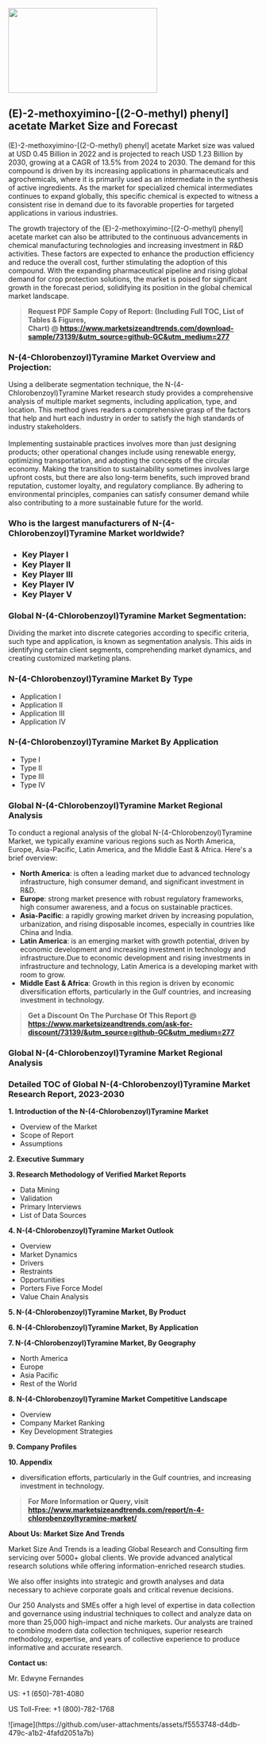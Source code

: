<p><img class="alignnone size-medium wp-image-20088" src="https://ffe5etoiles.com/wp-content/uploads/2024/12/MST1-300x171.png" alt="" width="300" height="171" /></p><h2>(E)-2-methoxyimino-[(2-O-methyl) phenyl] acetate Market Size and Forecast</h2><p>(E)-2-methoxyimino-[(2-O-methyl) phenyl] acetate Market size was valued at USD 0.45 Billion in 2022 and is projected to reach USD 1.23 Billion by 2030, growing at a CAGR of 13.5% from 2024 to 2030. The demand for this compound is driven by its increasing applications in pharmaceuticals and agrochemicals, where it is primarily used as an intermediate in the synthesis of active ingredients. As the market for specialized chemical intermediates continues to expand globally, this specific chemical is expected to witness a consistent rise in demand due to its favorable properties for targeted applications in various industries.</p><p>The growth trajectory of the (E)-2-methoxyimino-[(2-O-methyl) phenyl] acetate market can also be attributed to the continuous advancements in chemical manufacturing technologies and increasing investment in R&D activities. These factors are expected to enhance the production efficiency and reduce the overall cost, further stimulating the adoption of this compound. With the expanding pharmaceutical pipeline and rising global demand for crop protection solutions, the market is poised for significant growth in the forecast period, solidifying its position in the global chemical market landscape.</p></p><blockquote id="" class=""><strong>Request PDF Sample Copy of Report: (Including Full TOC, List of Tables &amp; Figures, Chart)&nbsp;@&nbsp;<strong><a href="https://www.marketsizeandtrends.com/download-sample/73139/&utm_source=github-GC&utm_medium=277" target="_blank">https://www.marketsizeandtrends.com/download-sample/73139/&utm_source=github-GC&utm_medium=277</a></strong></strong></blockquote><h3 id="" class="">N-(4-Chlorobenzoyl)Tyramine Market&nbsp;Overview and Projection:</h3><p id="" class="">Using a deliberate segmentation technique, the N-(4-Chlorobenzoyl)Tyramine Market research study provides a comprehensive analysis of multiple market segments, including application, type, and location. This method gives readers a comprehensive grasp of the factors that help and hurt each industry in order to satisfy the high standards of industry stakeholders. <br /> <br />Implementing sustainable practices involves more than just designing products; other operational changes include using renewable energy, optimizing transportation, and adopting the concepts of the circular economy. Making the transition to sustainability sometimes involves large upfront costs, but there are also long-term benefits, such improved brand reputation, customer loyalty, and regulatory compliance. By adhering to environmental principles, companies can satisfy consumer demand while also contributing to a more sustainable future for the world.</p><h3 id="" class="">Who is the largest manufacturers of&nbsp;N-(4-Chlorobenzoyl)Tyramine Market worldwide?</h3><h3 class=""><p><ul><li>Key Player I </li><li> Key Player II </li><li> Key Player III </li><li> Key Player IV </li><li> Key Player V</li></ul></p></h3><h3 id="" class="">Global&nbsp;N-(4-Chlorobenzoyl)Tyramine Market Segmentation:</h3><p id="" class="">Dividing the market into discrete categories according to specific criteria, such type and application, is known as segmentation analysis. This aids in identifying certain client segments, comprehending market dynamics, and creating customized marketing plans.</p><h3 id="" class="">N-(4-Chlorobenzoyl)Tyramine Market&nbsp;By Type</h3><p><p><ul><li>Application I</li><li> Application II</li><li> Application III</li><li> Application IV</p></li></ul></p></p><h3 id="" class="">N-(4-Chlorobenzoyl)Tyramine Market&nbsp;By Application</h3><p class=""><p><ul><li>Type I</li><li> Type II</li><li> Type III</li><li> Type IV</li></ul></p></p><h3 id="" class="">Global N-(4-Chlorobenzoyl)Tyramine Market Regional Analysis</h3><p id="" class="">To conduct a regional analysis of the global N-(4-Chlorobenzoyl)Tyramine Market, we typically examine various regions such as North America, Europe, Asia-Pacific, Latin America, and the Middle East &amp; Africa. Here's a brief overview:</p><ul><li><strong>North America</strong>: is often a leading market due to advanced technology infrastructure, high consumer demand, and significant investment in R&amp;D.</li><li><strong>Europe</strong>: strong market presence with robust regulatory frameworks, high consumer awareness, and a focus on sustainable practices.</li><li><strong>Asia-Pacific</strong>: a rapidly growing market driven by increasing population, urbanization, and rising disposable incomes, especially in countries like China and India.</li><li><strong>Latin America</strong>: is an emerging market with growth potential, driven by economic development and increasing investment in technology and infrastructure.Due to economic development and rising investments in infrastructure and technology, Latin America is a developing market with room to grow.</li><li><strong>Middle East &amp; Africa</strong>: Growth in this region is driven by economic diversification efforts, particularly in the Gulf countries, and increasing investment in technology.</li></ul><blockquote id="" class=""><strong>Get a Discount On The Purchase Of This Report @ <strong><a href="https://www.marketsizeandtrends.com/ask-for-discount/73139/&utm_source=github-GC&utm_medium=277" target="_blank">https://www.marketsizeandtrends.com/ask-for-discount/73139/&utm_source=github-GC&utm_medium=277</a></strong></strong></blockquote><h3 id="" class="">Global N-(4-Chlorobenzoyl)Tyramine Market Regional Analysis</h3><h3 id="" class="">Detailed TOC of Global N-(4-Chlorobenzoyl)Tyramine Market Research Report, 2023-2030</h3><p id="" class=""><strong>1. Introduction of the N-(4-Chlorobenzoyl)Tyramine Market</strong></p><ul><li>Overview of the Market</li><li>Scope of Report</li><li>Assumptions</li></ul><p id="" class=""><strong>2. Executive Summary</strong></p><p id="" class=""><strong>3. Research Methodology of Verified Market Reports</strong></p><ul><li>Data Mining</li><li>Validation</li><li>Primary Interviews</li><li>List of Data Sources</li></ul><p id="" class=""><strong>4. N-(4-Chlorobenzoyl)Tyramine Market Outlook</strong></p><ul><li>Overview</li><li>Market Dynamics</li><li>Drivers</li><li>Restraints</li><li>Opportunities</li><li>Porters Five Force Model</li><li>Value Chain Analysis</li></ul><p id="" class=""><strong>5. N-(4-Chlorobenzoyl)Tyramine Market, By Product</strong></p><p id="" class=""><strong>6. N-(4-Chlorobenzoyl)Tyramine Market, By Application</strong></p><p id="" class=""><strong>7. N-(4-Chlorobenzoyl)Tyramine Market, By Geography</strong></p><ul><li>North America</li><li>Europe</li><li>Asia Pacific</li><li>Rest of the World</li></ul><p id="" class=""><strong>8. N-(4-Chlorobenzoyl)Tyramine Market Competitive Landscape</strong></p><ul><li>Overview</li><li>Company Market Ranking</li><li>Key Development Strategies</li></ul><p id="" class=""><strong>9. Company Profiles</strong></p><p id="" class=""><strong>10. Appendix</strong></p><ul><li>diversification efforts, particularly in the Gulf countries, and increasing investment in technology.</li></ul><blockquote id="" class=""><strong>For More Information or Query, visit <strong><strong><a href="https://www.marketsizeandtrends.com/report/n-4-chlorobenzoyltyramine-market/" target="_blank">https://www.marketsizeandtrends.com/report/n-4-chlorobenzoyltyramine-market/</a></strong></strong></strong></blockquote><p id="" class=""><strong>About Us: Market Size And Trends</strong></p><p id="" class="">Market Size And Trends is a leading Global Research and Consulting firm servicing over 5000+ global clients. We provide advanced analytical research solutions while offering information-enriched research studies.</p><p id="" class="">We also offer insights into strategic and growth analyses and data necessary to achieve corporate goals and critical revenue decisions.</p><p id="" class="">Our 250 Analysts and SMEs offer a high level of expertise in data collection and governance using industrial techniques to collect and analyze data on more than 25,000 high-impact and niche markets. Our analysts are trained to combine modern data collection techniques, superior research methodology, expertise, and years of collective experience to produce informative and accurate research.</p><p id="" class=""><strong>Contact us:</strong></p><p id="" class="">Mr. Edwyne Fernandes</p><p id="" class="">US: +1 (650)-781-4080</p><p id="" class="">US Toll-Free: +1 (800)-782-1768</p>
![image](https://github.com/user-attachments/assets/f5553748-d4db-479c-a1b2-4fafd2051a7b)
